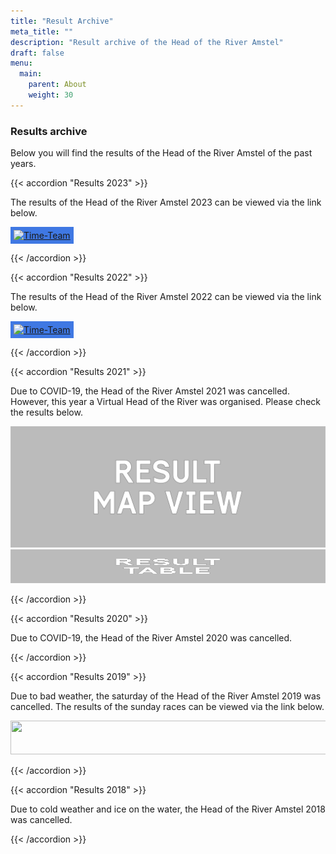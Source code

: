 ```yaml
---
title: "Result Archive"
meta_title: ""
description: "Result archive of the Head of the River Amstel"
draft: false
menu:
  main:
    parent: About
    weight: 30
---
```


### Results archive 
Below you will find the results of the Head of the River Amstel of the past years.

{{< accordion "Results 2023" >}}

The results of the Head of the River Amstel 2023 can be viewed via the link below.

<a href="https://regatta.time-team.nl/headoftheriveramstel/2023/results/events.php" target="_blank"><img alt="Time-Team" src="https://regatta.time-team.nl/inc/img/header.png" style="background-color: rgb(63, 120, 227); padding: 5px;"></a>

{{< /accordion >}}

{{< accordion "Results 2022" >}}

The results of the Head of the River Amstel 2022 can be viewed via the link below.

<a href="https://regatta.time-team.nl/headoftheriveramstel/2022/results/events.php" target="_blank"><img alt="Time-Team" src="https://regatta.time-team.nl/inc/img/header.png" style="background-color: rgb(63, 120, 227); padding: 5px;"></a>

{{< /accordion >}}

{{< accordion "Results 2021" >}}

Due to COVID-19, the Head of the River Amstel 2021 was cancelled. 
However, this year a Virtual Head of the River was organised. Please check the results below.

<div class="row items-center justify-between">
    <div class="md:col-6 py-10" style="background-image: url('images/virtualhead/Kaart_TimeTeam_NL_OP50perc.png'); background-size:cover;">
    <a href="https://rowingtracker.com/hotr/2021" target="_blank"><img alt="Kaartuitslagen Virtual Head 2021" src="images/virtualhead/hotr2021_ENG_resultaatMapView_1.png" width="519"></a>
    </div>
    <div class="md:col-6 py-10" style="background-image: url('images/virtualhead/stille-amstel-rembrandttoren-Head.cr.hvg.jpg'); background-size:cover;">
    <a href="https://regatta.time-team.nl/hotr/2021/index.php" target="_blank"><img alt="Tabeluitslagen Virtual Head 2021" height="54" src="images/virtualhead/hotr2021_ENG_resultaatTABEL_1.png" width="519"></a>
  </div>
</div>


{{< /accordion >}}

{{< accordion "Results 2020" >}}

Due to COVID-19, the Head of the River Amstel 2020 was cancelled.

{{< /accordion >}}

{{< accordion "Results 2019" >}}

Due to bad weather, the saturday of the Head of the River Amstel 2019 was cancelled. The results of the sunday races can be viewed via the link below.

<a href="https://hoesnelwasik.nl/head/2019/uitslagen#blocks" target="_blank"><img alt="" height="54" src="https://poweredbyiris.nl/wp-content/uploads/2014/04/banner_poweredbyiris1.png" width="519"></a>

{{< /accordion >}}

{{< accordion "Results 2018" >}}

Due to cold weather and ice on the water, the Head of the River Amstel 2018 was cancelled.

{{< /accordion >}}